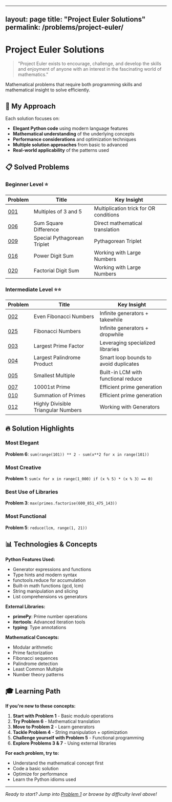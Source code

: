  ---
layout: page
title: "Project Euler Solutions"
permalink: /problems/project-euler/
---

# Project Euler Solutions

> "Project Euler exists to encourage, challenge, and develop the skills and enjoyment of anyone with an interest in the fascinating world of mathematics."

Mathematical problems that require both programming skills and mathematical insight to solve efficiently.

## 🎯 My Approach

Each solution focuses on:
- **Elegant Python code** using modern language features
- **Mathematical understanding** of the underlying concepts  
- **Performance considerations** and optimization techniques
- **Multiple solution approaches** from basic to advanced
- **Real-world applicability** of the patterns used

## 📋 Solved Problems

### Beginner Level ⭐
| Problem | Title | Key Insight |
|---------|-------|-------------|
| [001](problem-001.md) | Multiples of 3 and 5 | Multiplication trick for OR conditions |
| [006](problem-006.md) | Sum Square Difference | Direct mathematical translation |
| [009](problem-009.md) | Special Pythagorean Triplet | Pythagorean Triplet |
| [016](problem-016.md) | Power Digit Sum | Working with Large Numbers |
| [020](problem-020.md) | Factorial Digit Sum | Working with Large Numbers |

### Intermediate Level ⭐⭐  
| Problem | Title | Key Insight |
|---------|-------|-------------|
| [002](problem-002.md) | Even Fibonacci Numbers | Infinite generators + takewhile |
| [025](problem-025.md) | Fibonacci Numbers | Infinite generators + dropwhile |
| [003](problem-003.md) | Largest Prime Factor | Leveraging specialized libraries |
| [004](problem-004.md) | Largest Palindrome Product | Smart loop bounds to avoid duplicates |
| [005](problem-005.md) | Smallest Multiple | Built-in LCM with functional reduce |
| [007](problem-007.md) | 10001st Prime | Efficient prime generation |
| [010](problem-010.md) | Summation of Primes | Efficient prime generation |
| [012](problem-012.md) | Highly Divisible Triangular Numbers | Working with Generators |


## 🔥 Solution Highlights

### Most Elegant
**Problem 6**: `sum(range(101)) ** 2 - sum(x**2 for x in range(101))`

### Most Creative  
**Problem 1**: `sum(x for x in range(1_000) if (x % 5) * (x % 3) == 0)`

### Best Use of Libraries
**Problem 3**: `max(primes.factorise(600_851_475_143))`

### Most Functional
**Problem 5**: `reduce(lcm, range(1, 21))`

## 📊 Technologies & Concepts

**Python Features Used:**
- Generator expressions and functions
- Type hints and modern syntax  
- functools.reduce for accumulation
- Built-in math functions (gcd, lcm)
- String manipulation and slicing
- List comprehensions vs generators

**External Libraries:**
- **primePy**: Prime number operations
- **itertools**: Advanced iteration tools
- **typing**: Type annotations

**Mathematical Concepts:**
- Modular arithmetic
- Prime factorization  
- Fibonacci sequences
- Palindrome detection
- Least Common Multiple
- Number theory patterns

## 🎓 Learning Path

**If you're new to these concepts:**

1. **Start with Problem 1** - Basic modulo operations
2. **Try Problem 6** - Mathematical translation  
3. **Move to Problem 2** - Learn generators
4. **Tackle Problem 4** - String manipulation + optimization
5. **Challenge yourself with Problem 5** - Functional programming
6. **Explore Problems 3 & 7** - Using external libraries

**For each problem, try to:**
- Understand the mathematical concept first
- Code a basic solution  
- Optimize for performance
- Learn the Python idioms used

---

*Ready to start? Jump into [Problem 1](problem-001.md) or browse by difficulty level above!*